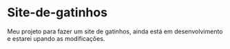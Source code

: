 # Site-de-gatinhos
Meu projeto para fazer um site de gatinhos, ainda está em desenvolvimento e estarei upando as modificações.
